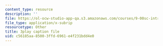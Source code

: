 ```yaml
---
content_type: resource
description: ''
file: https://ol-ocw-studio-app-qa.s3.amazonaws.com/courses/9-00sc-introduction-to-psychology-fall-2011/c56185aa85003ffd6961e4f231bdd4e0_z9XQpjNgeBI.srt
file_type: application/x-subrip
resourcetype: Other
title: 3play caption file
uid: c56185aa-8500-3ffd-6961-e4f231bdd4e0
---
```

